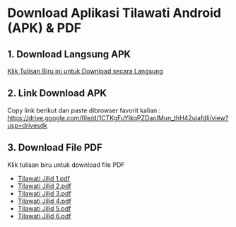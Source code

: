 # Download Aplikasi Tilawati Android (APK) & PDF


## 1. Download Langsung APK
[Klik Tulisan Biru ini untuk Download secara Langsung](https://drive.google.com/uc?export=download&confirm=ErON&id=1CTKgFuYIkqPZDaoIMun_thH42uiafdlj)

## 2. Link Download APK
Copy link berikut dan paste dibrowser favorit kalian :
https://drive.google.com/file/d/1CTKgFuYIkqPZDaoIMun_thH42uiafdlj/view?usp=drivesdk

## 3. Download File PDF
Klik tulisan biru untuk download file PDF
- [Tilawati Jilid 1.pdf](https://github.com/sandybuana03/tilawati/raw/main/Tilawati-Jilid-1.pdf)
- [Tilawati Jilid 2.pdf](https://github.com/sandybuana03/tilawati/raw/main/Tilawati-Jilid-2.pdf)
- [Tilawati Jilid 3.pdf](https://github.com/sandybuana03/tilawati/raw/main/Tilawati-Jilid-3.pdf)
- [Tilawati Jilid 4.pdf](https://github.com/sandybuana03/tilawati/raw/main/Tilawati-Jilid-4.pdf)
- [Tilawati Jilid 5.pdf](https://github.com/sandybuana03/tilawati/raw/main/Tilawati-Jilid-5.pdf)
- [Tilawati Jilid 6.pdf](https://github.com/sandybuana03/tilawati/raw/main/Tilawati-Jilid-6.pdf)

